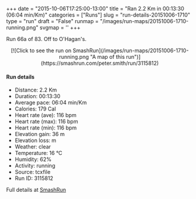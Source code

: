 +++
date = "2015-10-06T17:25:00-13:00"
title = "Ran 2.2 Km in 00:13:30 (06:04 min/Km)"
categories = ["Runs"]
slug = "run-details-20151006-1710"
type = "run"
draft = "False"
runmap = "/images/run-maps/20151006-1710-running.png"
svgmap = '<polyline points="75 97, 77 97, 74 92, 76 87, 99 66, 100 60, 85 43, 85 39, 84 38, 80 34, 82 33, 75 29, 73 25, 76 20, 50 12, 15 3, 10 3, 7 9, 0 9">'
+++

Run 66a of 83. Off to O'Hagan's. 


<!--more-->

<center>
[![Click to see the run on SmashRun](/images/run-maps/20151006-1710-running.png "A map of this run")](https://smashrun.com/peter.smith/run/3115812)
</center>

#### Run details

* Distance: 2.2 Km
* Duration: 00:13:30
* Average pace: 06:04 min/Km
* Calories: 179 Cal
* Heart rate (ave): 116 bpm
* Heart rate (max): 116 bpm
* Heart rate (min): 116 bpm
* Elevation gain: 36 m
* Elevation loss:  m
* Weather: clear
* Temperature: 16 &deg;C
* Humidity: 62%
* Activity: running
* Source: tcxfile
* Run ID: 3115812

Full details at [SmashRun](https://smashrun.com/peter.smith/run/3115812)